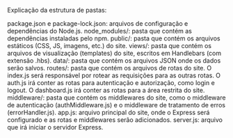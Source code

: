 Explicação da estrutura de pastas:

package.json e package-lock.json: arquivos de configuração e dependências do Node.js.
node_modules/: pasta que contém as dependências instaladas pelo npm.
public/: pasta que contém os arquivos estáticos (CSS, JS, imagens, etc.) do site.
views/: pasta que contém os arquivos de visualização (templates) do site, escritos em Handlebars (com extensão .hbs).
data/: pasta que contém os arquivos JSON onde os dados serão salvos.
routes/: pasta que contém os arquivos de rotas do site. O index.js será responsável por rotear as requisições para as outras rotas. O auth.js irá conter as rotas para autenticação e autorização, como login e logout. O dashboard.js irá conter as rotas para a área restrita do site.
middleware/: pasta que contém os middlewares do site, como o middleware de autenticação (authMiddleware.js) e o middleware de tratamento de erros (errorHandler.js).
app.js: arquivo principal do site, onde o Express será configurado e as rotas e middlewares serão adicionados.
server.js: arquivo que irá iniciar o servidor Express.
